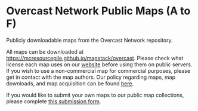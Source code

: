 # Overcast Network Public Maps (A to F)

Publicly downloadable maps from the Overcast Network repository.

All maps can be downloaded at https://mcresourcepile.github.io/mapstack/overcast. Please check what license each map uses on our [website](https://mcresourcepile.github.io/mapstack/overcast) before using them on public servers. If you wish to use a non-commercial map for commercial purposes, please get in contact with the map authors. Our policy regarding maps, map downloads, and map acquisition can be found [here](https://mcresourcepile.github.io/policies/maps).

If you would like to submit your own maps to our public map collections, please complete [this submission form](https://mcresourcepile.github.io/forms/maps).
